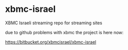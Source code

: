 xbmc-israel
===========

XBMC Israeli streaming repo for streaming sites


due to github problems with xbmc the project
is here now:

https://bitbucket.org/xbmcisrael/xbmc-israel